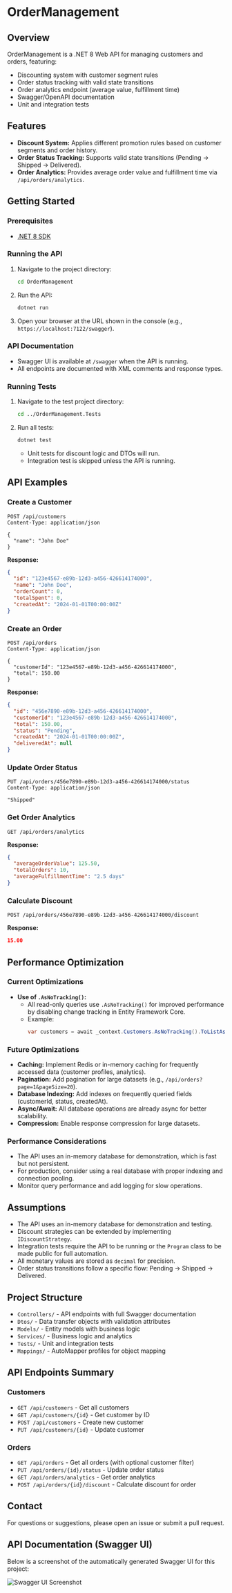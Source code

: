 # OrderManagement

## Overview
OrderManagement is a .NET 8 Web API for managing customers and orders, featuring:
- Discounting system with customer segment rules
- Order status tracking with valid state transitions
- Order analytics endpoint (average value, fulfillment time)
- Swagger/OpenAPI documentation
- Unit and integration tests

## Features
- **Discount System:** Applies different promotion rules based on customer segments and order history.
- **Order Status Tracking:** Supports valid state transitions (Pending → Shipped → Delivered).
- **Order Analytics:** Provides average order value and fulfillment time via `/api/orders/analytics`.

## Getting Started

### Prerequisites
- [.NET 8 SDK](https://dotnet.microsoft.com/en-us/download/dotnet/8.0)

### Running the API
1. Navigate to the project directory:
   ```sh
   cd OrderManagement
   ```
2. Run the API:
   ```sh
   dotnet run
   ```
3. Open your browser at the URL shown in the console (e.g., `https://localhost:7122/swagger`).

### API Documentation
- Swagger UI is available at `/swagger` when the API is running.
- All endpoints are documented with XML comments and response types.

### Running Tests
1. Navigate to the test project directory:
   ```sh
   cd ../OrderManagement.Tests
   ```
2. Run all tests:
   ```sh
   dotnet test
   ```
   - Unit tests for discount logic and DTOs will run.
   - Integration test is skipped unless the API is running.

## API Examples

### Create a Customer
```http
POST /api/customers
Content-Type: application/json

{
  "name": "John Doe"
}
```

**Response:**
```json
{
  "id": "123e4567-e89b-12d3-a456-426614174000",
  "name": "John Doe",
  "orderCount": 0,
  "totalSpent": 0,
  "createdAt": "2024-01-01T00:00:00Z"
}
```

### Create an Order
```http
POST /api/orders
Content-Type: application/json

{
  "customerId": "123e4567-e89b-12d3-a456-426614174000",
  "total": 150.00
}
```

**Response:**
```json
{
  "id": "456e7890-e89b-12d3-a456-426614174000",
  "customerId": "123e4567-e89b-12d3-a456-426614174000",
  "total": 150.00,
  "status": "Pending",
  "createdAt": "2024-01-01T00:00:00Z",
  "deliveredAt": null
}
```

### Update Order Status
```http
PUT /api/orders/456e7890-e89b-12d3-a456-426614174000/status
Content-Type: application/json

"Shipped"
```

### Get Order Analytics
```http
GET /api/orders/analytics
```

**Response:**
```json
{
  "averageOrderValue": 125.50,
  "totalOrders": 10,
  "averageFulfillmentTime": "2.5 days"
}
```

### Calculate Discount
```http
POST /api/orders/456e7890-e89b-12d3-a456-426614174000/discount
```

**Response:**
```json
15.00
```

## Performance Optimization

### Current Optimizations
- **Use of `.AsNoTracking()`:**
  - All read-only queries use `.AsNoTracking()` for improved performance by disabling change tracking in Entity Framework Core.
  - Example:
    ```csharp
    var customers = await _context.Customers.AsNoTracking().ToListAsync();
    ```

### Future Optimizations
- **Caching:** Implement Redis or in-memory caching for frequently accessed data (customer profiles, analytics).
- **Pagination:** Add pagination for large datasets (e.g., `/api/orders?page=1&pageSize=20`).
- **Database Indexing:** Add indexes on frequently queried fields (customerId, status, createdAt).
- **Async/Await:** All database operations are already async for better scalability.
- **Compression:** Enable response compression for large datasets.

### Performance Considerations
- The API uses an in-memory database for demonstration, which is fast but not persistent.
- For production, consider using a real database with proper indexing and connection pooling.
- Monitor query performance and add logging for slow operations.

## Assumptions
- The API uses an in-memory database for demonstration and testing.
- Discount strategies can be extended by implementing `IDiscountStrategy`.
- Integration tests require the API to be running or the `Program` class to be made public for full automation.
- All monetary values are stored as `decimal` for precision.
- Order status transitions follow a specific flow: Pending → Shipped → Delivered.

## Project Structure
- `Controllers/` - API endpoints with full Swagger documentation
- `Dtos/` - Data transfer objects with validation attributes
- `Models/` - Entity models with business logic
- `Services/` - Business logic and analytics
- `Tests/` - Unit and integration tests
- `Mappings/` - AutoMapper profiles for object mapping

## API Endpoints Summary

### Customers
- `GET /api/customers` - Get all customers
- `GET /api/customers/{id}` - Get customer by ID
- `POST /api/customers` - Create new customer
- `PUT /api/customers/{id}` - Update customer

### Orders
- `GET /api/orders` - Get all orders (with optional customer filter)
- `PUT /api/orders/{id}/status` - Update order status
- `GET /api/orders/analytics` - Get order analytics
- `POST /api/orders/{id}/discount` - Calculate discount for order

## Contact
For questions or suggestions, please open an issue or submit a pull request.

## API Documentation (Swagger UI)

Below is a screenshot of the automatically generated Swagger UI for this project:

![Swagger UI Screenshot](swagger.png)